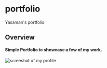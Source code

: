 # portfolio

Yasaman's portfolio

## Overview

#### Simple Portfolio to showcase a few of my work.

![screeshot of my profile](./images/profile.png)
